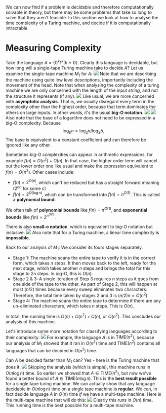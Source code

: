 We can now find if a problem is decidable and therefore computationally solvable in theory, but there may be some problems that take so long to solve that they aren't feasible. In this section we look at how to analyse the time complexity of a Turing machine, and decide if it is computationally intractable.

# Measuring Complexity
Take the language $A=\{0^k1^k|k \leq 0\}$. Clearly this language is decidable, but how long will a single-tape Turing machine take to decide $A$? Let us examine the single-tape machine $M_1$ for $A$:
![](Pasted%20image%2020231026110827.png)
Note that we are describing the machine using quite low level descriptions, importantly including the movement of the head.
Note that when analysing the complexity of a turing machine we are only concerned with the length of the input *string*, and not the structure it represents (if any). 
![](Pasted%20image%2020231026111638.png)
Like usual, we are more concerned with **asymptotic analysis**. That is, we usually disregard every term in the complexity other than the highest order, because that term dominates the others on large inputs. In other words, it's the usual **big-O notation**.
![](Pasted%20image%2020231026111851.png)
![](Pasted%20image%2020231026112015.png)
Also note that the base of a logarithm does not need to be expressed in a big-O complexity. Because $$\log_bn = \log_2n/\log_2b,$$
The base is equivalent to a constant coefficient and can therefore be ignored like any other.

Sometimes big-O complexities can appear in arithmetic expressions, for example $f(n) = O(n^2) + O(n)$. In that case, the higher order term will cancel out the lower order one like usual and make the expression equivalent to $f(n) = O(n^2)$. Other cases include:
- $f(n) = 2^{O(n)}$, which can't be reduced but has a straight forward meaning ($2^{cn}$ for some $c$)
- $f(n) = 2^{O(\log n)}$, which can be transformed into $f(n) = n^{O(1)}$. This is called a **polynomial bound**.

We often talk of **polynomial bounds** like $f(n) = n^{O(1)}$, and **exponential bounds** like $f(n) = 2^{n^{O(1)}}$.

There is also **small-o notation**, which is equivalent to big-O notation but inclusive.
![](Pasted%20image%2020231026113332.png)
Also note that for a Turing machine, a linear time complexity is **impossible**.

Back to our analysis of $M_1$:
We consider its fours stages separately.
- Stage 1: The machine scans the entire tape to verify it is in the correct form, which takes $n$ steps. It then moves back to the left, ready for the next stage, which takes another $n$ steps and brings the total for this stage to $2n$ steps. In big-O, this is $O(n)$.
- Stage 2 & 3: A single iteration of Step 3 requires $n$ steps as it goes from one side of the tape to the other. As part of Stage 2, this will happen at most $(n/2)$ times because every sweep eliminates two characters. Therefore, the total time taken by stages 2 and 3 is $(n/2)n = O(n^2)$.
- Stage 4: The machine scans the entire tape to determine if there are any un-eliminated characters, which takes $n$ steps. This is $O(n)$.

In total, the running time is $O(n) + O(n^2) + O(n)$, or $O(n^2)$. This concludes our analysis of this machine.

Let's introduce some more notation for classifying languages according to their complexity:
![](Pasted%20image%2020231026114531.png)
For example, the language $A$ is in $\text{TIME}(n^2)$, because our analysis of $M_1$ showed that it ran in $O(n^2)$ time and $\text{TIME}(n^2)$ contains all languages that can be decided in $O(n^2)$ time.

Can $A$ be decided faster than $M_1$ can? Yes - here is the Turing machine that does it:
![](Pasted%20image%2020231026122145.png)
Skipping the analysis (which is simple), this machine runs in $O(n\log n)$ time.
So earlier we showed that $A \in \text{TIME}(n^2)$, but now we've found a better bound of $A \in \text{TIME}(n \log n)$. This is the **best result possible** for a single tape turing machine. We can actually show that any language decidable in $O(n \log n)$ time on a single tape machine is **regular**.
We can, in fact decide language $A$ in $O(n)$ time *if* we have a multi-tape machine. Here is the multi-tape machine that will do this:
![](Pasted%20image%2020231026122842.png)
Clearly this runs in $O(n)$ time. This running time is the best possible for a multi-tape machine.